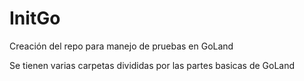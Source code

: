 # InitGo
Creación del repo para manejo de pruebas en GoLand

Se tienen varias carpetas divididas por las partes basicas de GoLand
